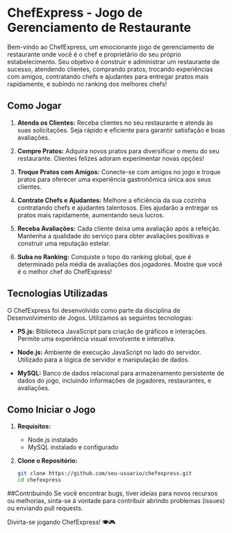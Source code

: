 # ChefExpress - Jogo de Gerenciamento de Restaurante

Bem-vindo ao ChefExpress, um emocionante jogo de gerenciamento de restaurante onde você é o chef e proprietário do seu próprio estabelecimento. Seu objetivo é construir e administrar um restaurante de sucesso, atendendo clientes, comprando pratos, trocando experiências com amigos, contratando chefs e ajudantes para entregar pratos mais rapidamente, e subindo no ranking dos melhores chefs!

## Como Jogar

1. **Atenda os Clientes:** Receba clientes no seu restaurante e atenda às suas solicitações. Seja rápido e eficiente para garantir satisfação e boas avaliações.

2. **Compre Pratos:** Adquira novos pratos para diversificar o menu do seu restaurante. Clientes felizes adoram experimentar novas opções!

3. **Troque Pratos com Amigos:** Conecte-se com amigos no jogo e troque pratos para oferecer uma experiência gastronômica única aos seus clientes.

4. **Contrate Chefs e Ajudantes:** Melhore a eficiência da sua cozinha contratando chefs e ajudantes talentosos. Eles ajudarão a entregar os pratos mais rapidamente, aumentando seus lucros.

5. **Receba Avaliações:** Cada cliente deixa uma avaliação após a refeição. Mantenha a qualidade do serviço para obter avaliações positivas e construir uma reputação estelar.

6. **Suba no Ranking:** Conquiste o topo do ranking global, que é determinado pela média de avaliações dos jogadores. Mostre que você é o melhor chef do ChefExpress!

## Tecnologias Utilizadas

O ChefExpress foi desenvolvido como parte da disciplina de Desenvolvimento de Jogos. Utilizamos as seguintes tecnologias:

- **P5.js:** Biblioteca JavaScript para criação de gráficos e interações. Permite uma experiência visual envolvente e interativa.

- **Node.js:** Ambiente de execução JavaScript no lado do servidor. Utilizado para a lógica de servidor e manipulação de dados.

- **MySQL:** Banco de dados relacional para armazenamento persistente de dados do jogo, incluindo informações de jogadores, restaurantes, e avaliações.

## Como Iniciar o Jogo

1. **Requisitos:**
   - Node.js instalado
   - MySQL instalado e configurado

2. **Clone o Repositório:**
   ```bash
   git clone https://github.com/seu-usuario/chefexpress.git
   cd chefexpress
##Contribuindo
Se você encontrar bugs, tiver ideias para novos recursos ou melhorias, sinta-se à vontade para contribuir abrindo problemas (issues) ou enviando pull requests.

Divirta-se jogando ChefExpress! 🍽️🎮
